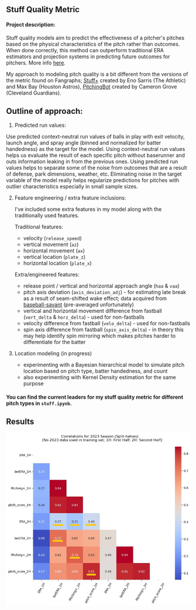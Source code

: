 ## Stuff Quality Metric

#### Project description:

Stuff quality models aim to predict the effectiveness of a pitcher's pitches based on the physical characteristics of the pitch rather than outcomes. When done correctly, this method can outperform traditional ERA estimators and projection systems in predicting future outcomes for pitchers. More info [here](https://library.fangraphs.com/pitching/stuff-location-and-pitching-primer/).

My approach to modeling pitch quality is a bit different from the versions of the metric found on Fangraphs; [Stuff+](https://www.fangraphs.com/leaders/major-league?pos=all&stats=pit&lg=all&qual=y&type=36&season=2023&month=0&season1=2023&ind=0) created by Eno Sarris (The Athletic) and Max Bay (Houston Astros), [PitchingBot](https://www.fangraphs.com/leaders/major-league?pos=all&stats=pit&lg=all&qual=y&type=25&season=2023&month=0&season1=2023&ind=0) created by Cameron Grove (Cleveland Guardians). 

## Outline of approach:

1. Predicted run values:

 Use predicted context-neutral run values of balls in play with exit velocity, launch angle, and spray angle (binned and normalized for batter handedness) as the target for the model. Using context-neutral run values helps us evaluate the result of each specific pitch without baserunner and outs information leaking in from the previous ones. Using predicted run values helps to separate some of the noise from outcomes that are a result of defense, park dimensions, weather, etc. Eliminating noise in the target variable of the model really helps regularize predictions for pitches with outlier characteristics especially in small sample sizes.

2. Feature engineering / extra feature inclusions:

    I've included some extra features in my model along with the traditionally used features.
    
    Traditional features:
    - velocity (`release_speed`)
    - vertical movement (`az`)
    - horizontal movement (`ax`)
    - vertical location (`plate_z`)
    - horizontal location (`plate_x`)

    Extra/engineered features: 
    - release point / vertical and horizontal approach angle (`haa` & `vaa`)
    - pitch axis deviation (`axis_deviation_adj`) - for estimating late break as a result of seam-shifted wake effect; data acquired from [baseball-savant](https://baseballsavant.mlb.com/leaderboard/spin-direction-pitches) (pre-averaged unfortunately)
    - vertical and horizontal movement difference from fastball (`vert_delta` & `horz_delta`) - used for non-fastballs 
    - velocity difference from fastball (`velo_delta`) - used for non-fastballs
    - spin axis difference from fastball (`spin_axis_delta`) - in theory this may help identify spin mirroring which makes pitches harder to differentiate for the batter

3. Location modeling (in progress)
    - experimenting with a Bayesian hierarchical model to simulate pitch location based on pitch type, batter handedness, and count
    - also experimenting with Kernel Density estimation for the same purpose

#### You can find the current leaders for my stuff quality metric for different pitch types in `stuff.ipynb`.

## Results
![2023 correlations](split_halves_correlations_2023.jpg)
